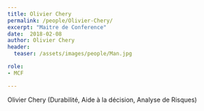 ```yaml
---
title: Olivier Chery
permalink: /people/Olivier-Chery/
excerpt: "Maitre de Conference"
date:  2018-02-08
author: Olivier Chery
header:
  teaser: /assets/images/people/Man.jpg

role:
- MCF

---
```


Olivier Chery
(Durabilité, Aide à la décision, Analyse de Risques)